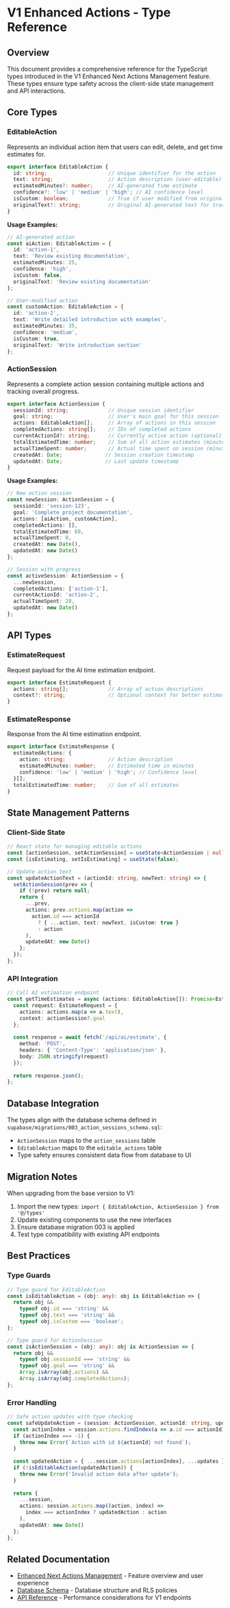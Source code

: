 # V1 Enhanced Actions - Type Reference

## Overview

This document provides a comprehensive reference for the TypeScript types introduced in the V1 Enhanced Next Actions Management feature. These types ensure type safety across the client-side state management and API interactions.

## Core Types

### EditableAction

Represents an individual action item that users can edit, delete, and get time estimates for.

```typescript
export interface EditableAction {
  id: string;                    // Unique identifier for the action
  text: string;                  // Action description (user-editable)
  estimatedMinutes?: number;     // AI-generated time estimate
  confidence?: 'low' | 'medium' | 'high'; // AI confidence level
  isCustom: boolean;             // True if user modified from original
  originalText?: string;         // Original AI-generated text for tracking
}
```

**Usage Examples:**
```typescript
// AI-generated action
const aiAction: EditableAction = {
  id: 'action-1',
  text: 'Review existing documentation',
  estimatedMinutes: 25,
  confidence: 'high',
  isCustom: false,
  originalText: 'Review existing documentation'
};

// User-modified action
const customAction: EditableAction = {
  id: 'action-2',
  text: 'Write detailed introduction with examples',
  estimatedMinutes: 35,
  confidence: 'medium',
  isCustom: true,
  originalText: 'Write introduction section'
};
```

### ActionSession

Represents a complete action session containing multiple actions and tracking overall progress.

```typescript
export interface ActionSession {
  sessionId: string;             // Unique session identifier
  goal: string;                  // User's main goal for this session
  actions: EditableAction[];     // Array of actions in this session
  completedActions: string[];    // IDs of completed actions
  currentActionId?: string;      // Currently active action (optional)
  totalEstimatedTime: number;    // Sum of all action estimates (minutes)
  actualTimeSpent: number;       // Actual time spent on session (minutes)
  createdAt: Date;              // Session creation timestamp
  updatedAt: Date;              // Last update timestamp
}
```

**Usage Examples:**
```typescript
// New action session
const newSession: ActionSession = {
  sessionId: 'session-123',
  goal: 'Complete project documentation',
  actions: [aiAction, customAction],
  completedActions: [],
  totalEstimatedTime: 60,
  actualTimeSpent: 0,
  createdAt: new Date(),
  updatedAt: new Date()
};

// Session with progress
const activeSession: ActionSession = {
  ...newSession,
  completedActions: ['action-1'],
  currentActionId: 'action-2',
  actualTimeSpent: 28,
  updatedAt: new Date()
};
```

## API Types

### EstimateRequest

Request payload for the AI time estimation endpoint.

```typescript
export interface EstimateRequest {
  actions: string[];             // Array of action descriptions
  context?: string;              // Optional context for better estimates
}
```

### EstimateResponse

Response from the AI time estimation endpoint.

```typescript
export interface EstimateResponse {
  estimatedActions: {
    action: string;              // Action description
    estimatedMinutes: number;    // Estimated time in minutes
    confidence: 'low' | 'medium' | 'high'; // Confidence level
  }[];
  totalEstimatedTime: number;    // Sum of all estimates
}
```

## State Management Patterns

### Client-Side State

```typescript
// React state for managing editable actions
const [actionSession, setActionSession] = useState<ActionSession | null>(null);
const [isEstimating, setIsEstimating] = useState(false);

// Update action text
const updateActionText = (actionId: string, newText: string) => {
  setActionSession(prev => {
    if (!prev) return null;
    return {
      ...prev,
      actions: prev.actions.map(action => 
        action.id === actionId 
          ? { ...action, text: newText, isCustom: true }
          : action
      ),
      updatedAt: new Date()
    };
  });
};
```

### API Integration

```typescript
// Call AI estimation endpoint
const getTimeEstimates = async (actions: EditableAction[]): Promise<EstimateResponse> => {
  const request: EstimateRequest = {
    actions: actions.map(a => a.text),
    context: actionSession?.goal
  };
  
  const response = await fetch('/api/ai/estimate', {
    method: 'POST',
    headers: { 'Content-Type': 'application/json' },
    body: JSON.stringify(request)
  });
  
  return response.json();
};
```

## Database Integration

The types align with the database schema defined in `supabase/migrations/003_action_sessions_schema.sql`:

- `ActionSession` maps to the `action_sessions` table
- `EditableAction` maps to the `editable_actions` table
- Type safety ensures consistent data flow from database to UI

## Migration Notes

When upgrading from the base version to V1:

1. Import the new types: `import { EditableAction, ActionSession } from '@/types'`
2. Update existing components to use the new interfaces
3. Ensure database migration 003 is applied
4. Test type compatibility with existing API endpoints

## Best Practices

### Type Guards

```typescript
// Type guard for EditableAction
const isEditableAction = (obj: any): obj is EditableAction => {
  return obj && 
    typeof obj.id === 'string' &&
    typeof obj.text === 'string' &&
    typeof obj.isCustom === 'boolean';
};

// Type guard for ActionSession
const isActionSession = (obj: any): obj is ActionSession => {
  return obj &&
    typeof obj.sessionId === 'string' &&
    typeof obj.goal === 'string' &&
    Array.isArray(obj.actions) &&
    Array.isArray(obj.completedActions);
};
```

### Error Handling

```typescript
// Safe action updates with type checking
const safeUpdateAction = (session: ActionSession, actionId: string, updates: Partial<EditableAction>) => {
  const actionIndex = session.actions.findIndex(a => a.id === actionId);
  if (actionIndex === -1) {
    throw new Error(`Action with id ${actionId} not found`);
  }
  
  const updatedAction = { ...session.actions[actionIndex], ...updates };
  if (!isEditableAction(updatedAction)) {
    throw new Error('Invalid action data after update');
  }
  
  return {
    ...session,
    actions: session.actions.map((action, index) => 
      index === actionIndex ? updatedAction : action
    ),
    updatedAt: new Date()
  };
};
```

## Related Documentation

- [Enhanced Next Actions Management](./enhanced-next-actions.md) - Feature overview and user experience
- [Database Schema](../supabase/migrations/README_003_action_sessions.md) - Database structure and RLS policies
- [API Reference](./api-performance.md) - Performance considerations for V1 endpoints